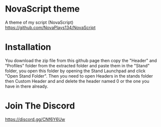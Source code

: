 # NovaScript theme
A theme of my script (NovaScript)
https://github.com/NovaPlays134/NovaScript

# Installation
You download the zip file from this github page then copy the "Header" and "Profiles" folder from the extracted folder and paste them in the "Stand" folder, you open this folder by opening the Stand Launchpad and click "Open Stand Folder".
Then you need to open Headers in the stands folder then Custom Header and and delete the header named 0 or the one you have in there already.

# Join The Discord
https://discord.gg/CNf6Y6Uw
